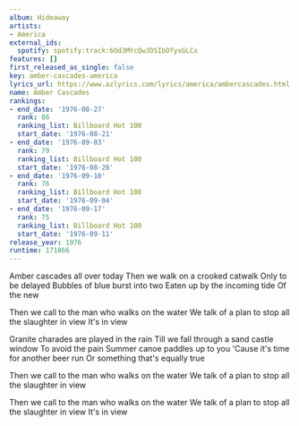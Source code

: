 ```yaml
---
album: Hideaway
artists:
- America
external_ids:
  spotify: spotify:track:6Od3MYcQwJDSIbOfyxGLCx
features: []
first_released_as_single: false
key: amber-cascades-america
lyrics_url: https://www.azlyrics.com/lyrics/america/ambercascades.html
name: Amber Cascades
rankings:
- end_date: '1976-08-27'
  rank: 86
  ranking_list: Billboard Hot 100
  start_date: '1976-08-21'
- end_date: '1976-09-03'
  rank: 79
  ranking_list: Billboard Hot 100
  start_date: '1976-08-28'
- end_date: '1976-09-10'
  rank: 76
  ranking_list: Billboard Hot 100
  start_date: '1976-09-04'
- end_date: '1976-09-17'
  rank: 75
  ranking_list: Billboard Hot 100
  start_date: '1976-09-11'
release_year: 1976
runtime: 171866
---
```

Amber cascades all over today
Then we walk on a crooked catwalk
Only to be delayed
Bubbles of blue burst into two
Eaten up by the incoming tide
Of the new

Then we call to the man who walks on the water
We talk of a plan to stop all the slaughter in view
It's in view

Granite charades are played in the rain
Till we fall through a sand castle window
To avoid the pain
Summer canoe paddles up to you
'Cause it's time for another beer run
Or something that's equally true

Then we call to the man who walks on the water
We talk of a plan to stop all the slaughter in view

Then we call to the man who walks on the water
We talk of a plan to stop all the slaughter in view
It's in view
